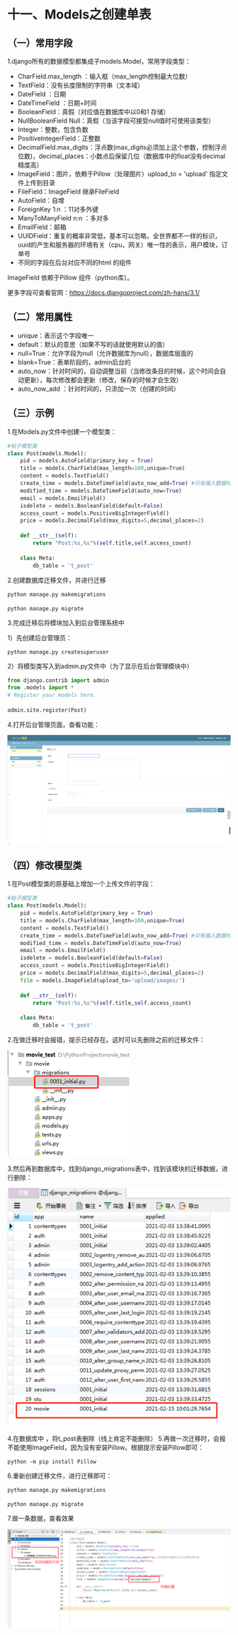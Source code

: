 # 十一、Models之创建单表
## （一）常用字段
1.django所有的数据模型都集成子models.Model，常用字段类型：
- CharField.max_length ：输入框（max_length控制最大位数）
- TextField：没有长度限制的字符串（文本域）
- DateField ：日期
- DateTimeField ：日期+时间
- BooleanField：真假（对应值在数据库中以0和1 存储）
- NullBooleanField Null：真假（当该字段可接受null值时可使用该类型）
- Integer：整数，包含负数
- PositiveIntegerField：正整数
- DecimalField.max_digits：浮点数(max_digits必须加上这个参数，控制浮点位数)，decimal_places：小数点后保留几位（数据库中的float没有decimal精度高）
- ImageField：图片，依赖于Pillow（处理图片）upload_to = 'upload' 指定文件上传到目录
- FileField：ImageField 继承FileField
- AutoField：自增
- ForeignKey 1:n  ：11对多外键
- ManyToManyField n:n ：多对多
- EmailField：邮箱
- UUIDField：重复的概率非常低，基本可以忽略，全世界都不一样的标识，uuid的产生和服务器的环境有关（cpu，网关）唯一性的表示，用户模块，订单号
- 不同的字段在后台对应不同的html 的组件

ImageField 依赖于Pillow 组件（python库）。

更多字段可查看官网：https://docs.djangoproject.com/zh-hans/3.1/

## （二）常用属性
- unique：表示这个字段唯一
- default：默认的意思（如果不写的话就使用默认的值）
- null=True：允许字段为null（允许数据库为null），数据库层面的
- blank=True：表单阶段的，admin后台的
- auto_now：针对时间的，自动调整当前（当修改条目的时候，这个时间会自动更新），每次修改都会更新（修改，保存的时候才会生效）
- auto_now_add ：针对时间的，只添加一次（创建的时间）

## （三）示例
1.在Models.py文件中创建一个模型类：
```python
#帖子模型类
class Post(models.Model):
    pid = models.AutoField(primary_key = True)
    title = models.CharField(max_length=100,unique=True)
    content = models.TextField()
    create_time = models.DateTimeField(auto_now_add=True) #只有插入数据时才会以当前时间为准
    modified_time = models.DateTimeField(auto_now=True)
    email = models.EmailField()
    isdelete = models.BooleanField(default=False)
    access_count = models.PositiveBigIntegerField()
    price = models.DecimalField(max_digits=5,decimal_places=2)

    def __str__(self):
        return "Post:%s,%s"%(self.title,self.access_count)

    class Meta:
        db_table = 't_post'

```

2.创建数据库迁移文件，并进行迁移
```
python manage.py makemigrations

python manage.py migrate
```

3.完成迁移后将模块加入到后台管理系统中

1）先创建后台管理员：
```
python manage.py createsuperuser
```

2）将模型类写入到admin.py文件中（为了显示在后台管理模块中）
```python
from django.contrib import admin
from .models import *
# Register your models here.

admin.site.register(Post)

```
4.打开后台管理页面，查看功能：

![danbiao0](https://github.com/tete1987/picture_resource/blob/master/django/danbiao0.png)

## （四）修改模型类
1.在Post模型类的原基础上增加一个上传文件的字段：
```python
#帖子模型类
class Post(models.Model):
    pid = models.AutoField(primary_key = True)
    title = models.CharField(max_length=100,unique=True)
    content = models.TextField()
    create_time = models.DateTimeField(auto_now_add=True) #只有插入数据时才会以当前时间为准
    modified_time = models.DateTimeField(auto_now=True)
    email = models.EmailField()
    isdelete = models.BooleanField(default=False)
    access_count = models.PositiveBigIntegerField()
    price = models.DecimalField(max_digits=5,decimal_places=2)
    file = models.ImageField(upload_to='upload/images/')

    def __str__(self):
        return "Post:%s,%s"%(self.title,self.access_count)

    class Meta:
        db_table = 't_post'
```

2.在做迁移时会报错，提示已经存在。这时可以先删除之前的迁移文件：

![danbiao1](https://github.com/tete1987/picture_resource/blob/master/django/danbiao1.png)

3.然后再到数据库中，找到django_migrations表中，找到该模块的迁移数据，进行删除：

![danbiao2](https://github.com/tete1987/picture_resource/blob/master/django/danbiao2.png)


4.在数据库中 ，将t_post表删除（线上肯定不能删除）
5.再做一次迁移时，会报不能使用ImageField，因为没有安装Pillow。根据提示安装Pillow即可：
```
python -m pip install Pillow
```

6.重新创建迁移文件，进行迁移即可：
```
python manage.py makemigrations

python manage.py migrate
```

7.做一条数据，查看效果

![danbiao3](https://github.com/tete1987/picture_resource/blob/master/django/danbiao3.png)

